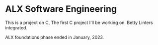 # ALX Software Engineering 

This is a project on C, 
The first C project I'll be working on.
Betty Linters integrated.

ALX foundations phase ended in January, 2023.


